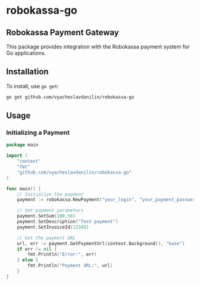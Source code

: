 # robokassa-go

## Robokassa Payment Gateway

This package provides integration with the Robokassa payment system for Go applications.

## Installation

To install, use `go get`:

```sh
go get github.com/vyacheslavdanilin/robokassa-go
```

## Usage

### Initializing a Payment

```go
package main

import (
	"context"
	"fmt"
	"github.com/vyacheslavdanilin/robokassa-go"
)

func main() {
	// Initialize the payment
	payment := robokassa.NewPayment("your_login", "your_payment_password", "your_validation_password", true)

	// Set payment parameters
	payment.SetSum(100.50)
	payment.SetDescription("Test payment")
	payment.SetInvoiceId(12345)

	// Get the payment URL
	url, err := payment.GetPaymentUrl(context.Background(), "base")
	if err != nil {
		fmt.Println("Error:", err)
	} else {
		fmt.Println("Payment URL:", url)
	}
}
```